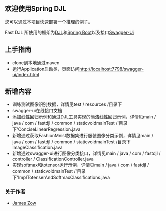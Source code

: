 ## 欢迎使用Spring DJL

您可以通过本项目快速部署一个推理的例子。

Fast DJL 所使用的框架为[DJL](http://djl.ai)和[Spring Boot](https://spring.io/projects/spring-boot)以及接口[Swagger-Ui](https://swagger.io/)

## 上手指南

- clone到本地通过maven
- 运行Application启动类，页面访问[http://localhost:7798/swagger-ui/index.html](http://localhost:7798/swagger-ui/index.html)

## 新增内容

- 训练测试图像识别数据，详情见test / resources /目录下
- swagger-ui在线接口文档
- 添加线性回归示例和通过DJL工具实现的简洁线性回归示例，详情见main / java / com / fastdjl / common / staticvoidmainTest /'目录下'ConciseLinearRegression.java
- 新增通过获取FashionMnist数据集进行服装图像分类示例，详情见main / java / com / fastdjl / common / staticvoidmainTest /目录下ImageClassification.java
- 新增通过swagger-ui进行图像分类接口，详情见main / java / com / fastdjl / controller / ClassificationController.java
- 实现softmax和totensor运行示例，详情见main / java / com / fastdjl / common / staticvoidmainTest /'目录下'ImplTotenserAndSoftmaxClassifications.java

### 关于作者

- [James Zow](https://github.com/Jzow)

